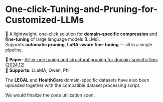 # One-click-Tuning-and-Pruning-for-Customized-LLMs

🚀 A lightweight, one-click solution for **domain-specific compression** and **fine-tuning** of large language models (LLMs).  
Supports **automatic pruning**, **LoRA-aware fine-tuning** — all in a single pipeline.


📄 **Paper**: [All-in-one tuning and structural pruning for domain-specific llms (2024.12)](https://arxiv.org/abs/2412.14426)  
🧪 **Supports**: LLaMA, Qwen, Phi

The **LEGAL** and **HealthCare** domain-specific datasets have also been uploaded together with the compatible dataset processing script.

We would finalize the code utilization soon.




